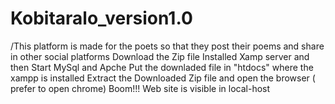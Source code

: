# Kobitaralo_version1.0
/This platform is made for the poets so that they post their poems and share in other social platforms
Download the Zip file
Installed Xamp server and then Start MySql and Apche
Put the downladed file in "htdocs" where the xampp is installed
Extract the Downloaded Zip file and open the browser ( prefer to open chrome)
Boom!!! Web site is visible in local-host
